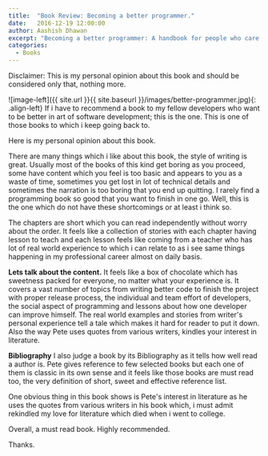```yaml
---
title:  "Book Review: Becoming a better programmer."
date:   2016-12-19 12:00:00
author: Aashish Dhawan
excerpt: "Becoming a better programmer: A handbook for people who care about code by Pete Goodliffe"
categories:
  - Books
---
```


Disclaimer: This is my personal opinion about this book and should be considered only that, nothing more.

![image-left]({{ site.url }}{{ site.baseurl }}/images/better-programmer.jpg){: .align-left} If i have to recommend a book to my fellow developers who want to be better in art of software development; this is the one. This is one of those books to which i keep going back to.

Here is my personal opinion about this book.

There are many things which i like about this book, the style of writing is great. Usually most of the books of this kind get boring as you proceed, some have content which you feel is too basic and appears to you as a waste of time, sometimes you get lost in lot of technical details and sometimes the narration is too boring that you end up quitting. I rarely find a programming book so good that you want to finish in one go. Well, this is the one which do not have these shortcomings or at least i think so.

The chapters are short which you can read independently without worry about the order. It feels like a collection of stories with each chapter having lesson to teach and each lesson feels like coming from a teacher who has lot of real world experience to which i can relate to as i see same things happening in my professional career almost on daily basis.

**Lets talk about the content.** It feels like a box of chocolate which has sweetness packed for everyone, no matter what your experience is. It covers a vast number of topics from writing better code to finish the project with proper release process, the individual and team effort of developers, the social aspect of programming and lessons about how one developer can improve himself. The real world examples and stories from writer's personal experience tell a tale which makes it hard for reader to put it down. Also the way Pete uses quotes from various writers, kindles your interest in literature.

**Bibliography** I also judge a book by its Bibliography as it tells how well read a author is. Pete gives reference to few selected books but each one of them is classic in its own sense and it feels like those books are must read too, the very definition of short, sweet and effective reference list.

One obvious thing in this book shows is Pete's interest in literature as he uses the quotes from various writers in his book which, i must admit rekindled my love for literature which died when i went to college.

Overall, a must read book. Highly recommended.

Thanks.
